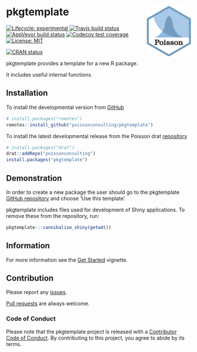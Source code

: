 
<!-- README.md is generated from README.Rmd. Please edit that file -->

# pkgtemplate <img src="man/figures/logo.png" align="right" />

<!-- badges: start -->

[![Lifecycle:
experimental](https://img.shields.io/badge/lifecycle-experimental-orange.svg)](https://www.tidyverse.org/lifecycle/#experimental)
[![Travis build
status](https://travis-ci.com/poissonconsulting/pkgtemplate.svg?branch=master)](https://travis-ci.com/poissonconsulting/pkgtemplate)
[![AppVeyor build
status](https://ci.appveyor.com/api/projects/status/github/poissonconsulting/pkgtemplate?branch=master&svg=true)](https://ci.appveyor.com/project/poissonconsulting/pkgtemplate)
[![Codecov test
coverage](https://codecov.io/gh/poissonconsulting/pkgtemplate/branch/master/graph/badge.svg)](https://codecov.io/gh/poissonconsulting/pkgtemplate?branch=master)
[![License:
MIT](https://img.shields.io/badge/License-MIT-green.svg)](https://opensource.org/licenses/MIT)
<!-- [![Tinyverse status](https://tinyverse.netlify.com/badge/pkgtemplate)](https://CRAN.R-project.org/package=pkgtemplate) -->
[![CRAN
status](https://www.r-pkg.org/badges/version/pkgtemplate)](https://cran.r-project.org/package=pkgtemplate)
<!-- ![CRAN downloads](https://cranlogs.r-pkg.org/badges/pkgtemplate) -->
<!-- badges: end -->

pkgtemplate provides a template for a new R package.

It includes useful internal functions.

## Installation

<!-- To install the latest release from [CRAN](https://cran.r-project.org) -->

To install the developmental version from
[GitHub](https://github.com/poissonconsulting/pkgtemplate)

``` r
# install.packages("remotes")
remotes::install_github("poissonconsulting/pkgtemplate")
```

To install the latest developmental release from the Poisson drat
[repository](https://github.com/poissonconsulting/drat)

``` r
# install.packages("drat")
drat::addRepo("poissonconsulting")
install.packages("pkgtemplate")
```

## Demonstration

In order to create a new package the user should go to the pkgtemplate
[GitHub repository](https://github.com/poissonconsulting/pkgtemplate)
and choose ‘Use this template’.

pkgtemplate includes files used for development of Shiny applications.
To remove these from the repository, run:

``` r
pkgtemplate:::cannibalise_shiny(getwd())
```

## Information

For more information see the [Get
Started](https://poissonconsulting.github.io/pkgtemplate/articles/pkgtemplate.html)
vignette.

## Contribution

Please report any
[issues](https://github.com/poissonconsulting/pkgtemplate/issues).

[Pull requests](https://github.com/poissonconsulting/pkgtemplate/pulls)
are always welcome.

### Code of Conduct

Please note that the pkgtemplate project is released with a [Contributor
Code of
Conduct](https://www.contributor-covenant.org/version/1/0/0/code-of-conduct/).
By contributing to this project, you agree to abide by its terms.
